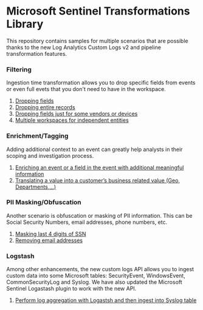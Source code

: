 # Microsoft Sentinel Transformations Library

This repository contains samples for multiple scenarios that are possible thanks to the new Log Analytics Custom Logs v2 and pipeline transformation features.

### Filtering

Ingestion time transformation allows you to drop specific fields from events or even full evets that you don't need to have in the workspace.

1. [Dropping fields](./Filtering#dropping-fields)
2. [Dropping entire records](./Filtering#dropping-rows)
3. [Dropping fields just for some vendors or devices](./Filtering#dropping-fields-just-for-some-vendors-or-devices)
4. [Multiple workspaces for independent entities](./Filtering#multiple-workspaces-for-idependent-entities)

### Enrichment/Tagging

Adding additional context to an event can greatly help analysts in their scoping and investigation process.

1. [Enriching an event or a field in the event with additional meaningful information](./Tagging#enriching-an-event-with-additional-meaningful-information)
2. [Translating a value into a customer’s business related value (Geo, Departments,…)](./Tagging#translating-a-value-into-a-customers-business-related-value)


### PII Masking/Obfuscation

Another scenario is obfuscation or masking of PII information. This can be Social Security Numbers, email addresses, phone numbers, etc.

1. [Masking last 4 digits of SSN](./Masking#masking-last-4-digits-of-social-security-number)
2. [Removing email addresses](./Masking#removing-personal-identifiable-information)

### Logstash

Among other enhancements, the new custom logs API allows you to ingest custom data into some Microsoft tables: SecurityEvent, WindowsEvent, CommonSecurityLog and Syslog. We have also updated the Microsoft Sentinel Logastash plugin to work with the new API.

1. [Perform log aggregation with Logastsh and then ingest into Syslog table](./Logstash#aggregation)